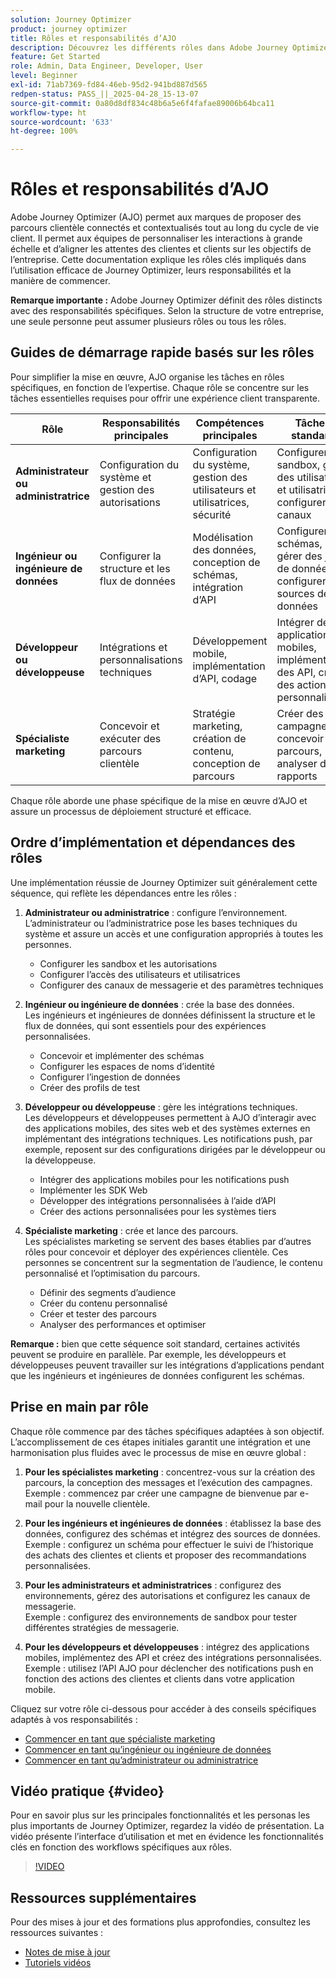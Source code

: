 ```yaml
---
solution: Journey Optimizer
product: journey optimizer
title: Rôles et responsabilités d’AJO
description: Découvrez les différents rôles dans Adobe Journey Optimizer et leurs responsabilités.
feature: Get Started
role: Admin, Data Engineer, Developer, User
level: Beginner
exl-id: 71ab7369-fd84-46eb-95d2-941bd887d565
redpen-status: PASS_||_2025-04-28_15-13-07
source-git-commit: 0a80d8df834c48b6a5e6f4fafae89006b64bca11
workflow-type: ht
source-wordcount: '633'
ht-degree: 100%

---
```



# Rôles et responsabilités d’AJO

Adobe Journey Optimizer (AJO) permet aux marques de proposer des parcours clientèle connectés et contextualisés tout au long du cycle de vie client. Il permet aux équipes de personnaliser les interactions à grande échelle et d’aligner les attentes des clientes et clients sur les objectifs de l’entreprise. Cette documentation explique les rôles clés impliqués dans l’utilisation efficace de Journey Optimizer, leurs responsabilités et la manière de commencer.

**Remarque importante :** Adobe Journey Optimizer définit des rôles distincts avec des responsabilités spécifiques. Selon la structure de votre entreprise, une seule personne peut assumer plusieurs rôles ou tous les rôles.

## Guides de démarrage rapide basés sur les rôles

Pour simplifier la mise en œuvre, AJO organise les tâches en rôles spécifiques, en fonction de l’expertise. Chaque rôle se concentre sur les tâches essentielles requises pour offrir une expérience client transparente.

| Rôle | Responsabilités principales | Compétences principales | Tâches standard |
|-------------------|----------------------------------|--------------------------------|-----------------------------------------------|
| **Administrateur ou administratrice** | Configuration du système et gestion des autorisations | Configuration du système, gestion des utilisateurs et utilisatrices, sécurité | Configurer des sandbox, gérer des utilisateurs et utilisatrices, configurer des canaux |
| **Ingénieur ou ingénieure de données** | Configurer la structure et les flux de données | Modélisation des données, conception de schémas, intégration d’API | Configurer des schémas, gérer des jeux de données, configurer des sources de données |
| **Développeur ou développeuse** | Intégrations et personnalisations techniques | Développement mobile, implémentation d’API, codage | Intégrer des applications mobiles, implémenter des API, créer des actions personnalisées |
| **Spécialiste marketing** | Concevoir et exécuter des parcours clientèle | Stratégie marketing, création de contenu, conception de parcours | Créer des campagnes, concevoir des parcours, analyser des rapports |

Chaque rôle aborde une phase spécifique de la mise en œuvre d’AJO et assure un processus de déploiement structuré et efficace.

## Ordre d’implémentation et dépendances des rôles

Une implémentation réussie de Journey Optimizer suit généralement cette séquence, qui reflète les dépendances entre les rôles :

1. **Administrateur ou administratrice** : configure l’environnement.\
   L’administrateur ou l’administratrice pose les bases techniques du système et assure un accès et une configuration appropriés à toutes les personnes.
   * Configurer les sandbox et les autorisations
   * Configurer l’accès des utilisateurs et utilisatrices
   * Configurer des canaux de messagerie et des paramètres techniques

2. **Ingénieur ou ingénieure de données** : crée la base des données.\
   Les ingénieurs et ingénieures de données définissent la structure et le flux de données, qui sont essentiels pour des expériences personnalisées.
   * Concevoir et implémenter des schémas
   * Configurer les espaces de noms d’identité
   * Configurer l’ingestion de données
   * Créer des profils de test

3. **Développeur ou développeuse** : gère les intégrations techniques.\
   Les développeurs et développeuses permettent à AJO d’interagir avec des applications mobiles, des sites web et des systèmes externes en implémentant des intégrations techniques. Les notifications push, par exemple, reposent sur des configurations dirigées par le développeur ou la développeuse.
   * Intégrer des applications mobiles pour les notifications push
   * Implémenter les SDK Web
   * Développer des intégrations personnalisées à l’aide d’API
   * Créer des actions personnalisées pour les systèmes tiers

4. **Spécialiste marketing** : crée et lance des parcours.\
   Les spécialistes marketing se servent des bases établies par d’autres rôles pour concevoir et déployer des expériences clientèle. Ces personnes se concentrent sur la segmentation de l’audience, le contenu personnalisé et l’optimisation du parcours.
   * Définir des segments d’audience
   * Créer du contenu personnalisé
   * Créer et tester des parcours
   * Analyser des performances et optimiser

**Remarque :** bien que cette séquence soit standard, certaines activités peuvent se produire en parallèle. Par exemple, les développeurs et développeuses peuvent travailler sur les intégrations d’applications pendant que les ingénieurs et ingénieures de données configurent les schémas.

## Prise en main par rôle

Chaque rôle commence par des tâches spécifiques adaptées à son objectif. L’accomplissement de ces étapes initiales garantit une intégration et une harmonisation plus fluides avec le processus de mise en œuvre global :

1. **Pour les spécialistes marketing** : concentrez-vous sur la création des parcours, la conception des messages et l’exécution des campagnes.\
   Exemple : commencez par créer une campagne de bienvenue par e-mail pour la nouvelle clientèle.

2. **Pour les ingénieurs et ingénieures de données** : établissez la base des données, configurez des schémas et intégrez des sources de données.\
   Exemple : configurez un schéma pour effectuer le suivi de l’historique des achats des clientes et clients et proposer des recommandations personnalisées.

3. **Pour les administrateurs et administratrices** : configurez des environnements, gérez des autorisations et configurez les canaux de messagerie.\
   Exemple : configurez des environnements de sandbox pour tester différentes stratégies de messagerie.

4. **Pour les développeurs et développeuses** : intégrez des applications mobiles, implémentez des API et créez des intégrations personnalisées.\
   Exemple : utilisez l’API AJO pour déclencher des notifications push en fonction des actions des clientes et clients dans votre application mobile.

Cliquez sur votre rôle ci-dessous pour accéder à des conseils spécifiques adaptés à vos responsabilités :

* [Commencer en tant que spécialiste marketing](path/marketer.md)
* [Commencer en tant qu’ingénieur ou ingénieure de données](path/data-engineer.md)
* [Commencer en tant qu’administrateur ou administratrice](path/administrator.md)

## Vidéo pratique {#video}

Pour en savoir plus sur les principales fonctionnalités et les personas les plus importants de Journey Optimizer, regardez la vidéo de présentation. La vidéo présente l’interface d’utilisation et met en évidence les fonctionnalités clés en fonction des workflows spécifiques aux rôles.

>[!VIDEO](https://video.tv.adobe.com/v/3424995?quality=12)

## Ressources supplémentaires

Pour des mises à jour et des formations plus approfondies, consultez les ressources suivantes :

* [Notes de mise à jour](../rn/release-notes.md)
* [Tutoriels vidéos](https://experienceleague.adobe.com/docs/journey-optimizer-learn/tutorials/overview.html?lang=fr)